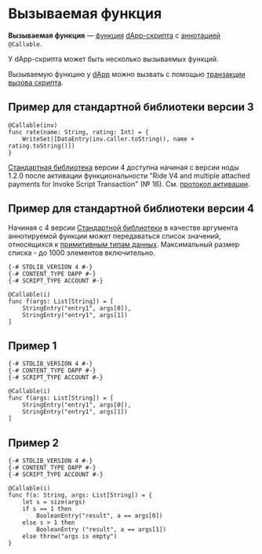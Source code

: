 # Вызываемая функция

**Вызываемая функция** — [функция](/ru/ride/functions) [dApp-скрипта](/ru/ride/script/script-types/dapp-script) с [аннотацией](/ru/ride/functions/annotations) `@Callable`.

У dApp-скрипта может быть несколько вызываемых функций.

Вызываемую функцию у [dApp](/ru/blockchain/account/dapp) можно вызвать с помощью [транзакции вызова скрипта](/ru/blockchain/transaction-type/invoke-script-transaction).

## Пример для стандартной библиотеки версии 3

```ride
@Callable(inv)
func rate(name: String, rating: Int) = {
    WriteSet([DataEntry(inv.caller.toString(), name + rating.toString()])
}
```

<note type="warning" title="">[Стандартная библиотека](/ru/ride/script/standard-library) версии 4 доступна начиная с версии ноды 1.2.0 после активации функциональности "Ride V4 and multiple attached payments for Invoke Script Transaction" (№ 16). См. [протокол активации](/platform-features/activation-protocol).</note>

## Пример для стандартной библиотеки версии 4

<note type="warning" title="">Начиная с 4 версии [Стандартной библиотеки](/ru/ride/script/standard-library) в качестве аргумента аннотируемой функции может передаваться список значений, относящихся к [примитивным типам данных](https://ru.wikipedia.org/wiki/Простой_тип). Максимальный размер списка - до 1000 элементов включительно.</note>

```ride
{-# STDLIB_VERSION 4 #-}
{-# CONTENT_TYPE DAPP #-}
{-# SCRIPT_TYPE ACCOUNT #-}
  
@Callable(i)
func f(args: List[String]) = [
    StringEntry("entry1", args[0]),
    StringEntry("entry1", args[1])
]
```

## Пример 1

```ride
{-# STDLIB_VERSION 4 #-}
{-# CONTENT_TYPE DAPP #-}
{-# SCRIPT_TYPE ACCOUNT #-}
  
@Callable(i)
func f(args: List[String]) = [
    StringEntry("entry1", args[0]),
    StringEntry("entry1", args[1])
]
```

## Пример 2

```ride
{-# STDLIB_VERSION 4 #-}
{-# CONTENT_TYPE DAPP #-}
{-# SCRIPT_TYPE ACCOUNT #-}
 
@Callable(i)
func f(a: String, args: List[String]) = {
    let s = size(args)
    if s == 1 then
        BooleanEntry("result", a == args[0])
    else s > 1 then
        BooleanEntry ("result", a == args[1])
    else throw("args is empty")
}
```
